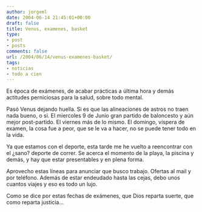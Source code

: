 ```yaml
---
author: jorgeml
date: 2004-06-14 21:45:01+00:00
draft: false
title: Venus, examenes, basket
type: 
- post
- posts
comments: false
url: /2004/06/14/venus-examenes-basket/
tags:
- noticias
- todo a cien
---
```


Es época de exámenes, de acabar prácticas a última hora y demás actitudes perniciosas para la salud, sobre todo mental.

Pasó Venus dejando huella. Si es que las alineaciones de astros no traen nada bueno, o si. El miercoles 9 de Junio gran partido de baloncesto y aún mejor post-partido. El viernes más de lo mismo. El domingo, víspera de examen, la cosa fue a peor, que se le va a hacer, no se puede tener todo en la vida.

Ya que estamos con el deporte, esta tarde me he vuelto a reencontrar con el ¿sano? deporte de correr. Se acerca el momento de la playa, la piscina y demás, y hay que estar presentables y en plena forma.

Aprovecho estas líneas para anunciar que busco trabajo. Ofertas al mail y por teléfono. Además de estar endeudado hasta las cejas, debo unos cuantos viajes y eso es todo un lujo.

Como se dice por estas fechas de exámenes, que Dios reparta suerte, que como reparta justicia...
